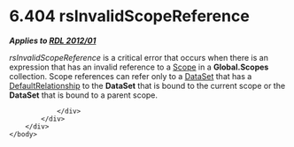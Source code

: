 <html dir="LTR" xmlns:mshelp="http://msdn.microsoft.com/mshelp" xmlns:ddue="http://ddue.schemas.microsoft.com/authoring/2003/5" xmlns:xlink="http://www.w3.org/1999/xlink" xmlns:tool="http://www.microsoft.com/tooltip">
    <head>
        <meta http-equiv="Content-Type" content="text/html; CHARSET=utf-8"></meta>
        <meta name="save" content="history"></meta>
        <title>6.404 rsInvalidScopeReference</title>
        <xml>
            <mshelp:toctitle title="6.404 rsInvalidScopeReference"></mshelp:toctitle>
            <mshelp:rltitle title="[MS-RDL]: rsInvalidScopeReference"></mshelp:rltitle>
            <mshelp:keyword index="A" term="8bd84532-907b-4ee7-bbda-5e469d574460"></mshelp:keyword>
            <mshelp:attr name="DCSext.ContentType" value="open specification"></mshelp:attr>
            <mshelp:attr name="AssetID" value="8bd84532-907b-4ee7-bbda-5e469d574460"></mshelp:attr>
            <mshelp:attr name="TopicType" value="kbRef"></mshelp:attr>
            <mshelp:attr name="DCSext.Title" value="[MS-RDL]: rsInvalidScopeReference" />
        </xml>
    </head>
    <body>
        <div id="header">
            <h1 class="heading">6.404 rsInvalidScopeReference</h1>
        </div>
        <div id="mainSection">
            <div id="mainBody">
                <div id="allHistory" class="saveHistory"></div>
                <div id="sectionSection0" class="section" name="collapseableSection">
                    

<p><b><i>Applies to </i></b><a href="f165fb82-3c5a-4369-961c-128de233638c.htm"><b><i>RDL 2012/01</i></b></a></p>

<p><i>rsInvalidScopeReference</i> is a critical error that
occurs when there is an expression that has an invalid reference to a <a href="d515a708-2f66-45dc-8128-3bfc642e76e5.htm">Scope</a> in a <b>Global.Scopes</b>
collection. Scope references can refer only to a <a href="a14782b0-2e2f-4305-83a3-3de3fd750b6a.htm">DataSet</a> that has a <a href="9fa528f6-2956-4f90-98c8-831aeb45aa26.htm">DefaultRelationship</a> to the
<b>DataSet</b> that is bound to the current scope or the <b>DataSet</b> that is
bound to a parent scope.</p>


                </div>
            </div>
        </div>
    </body>
</html>